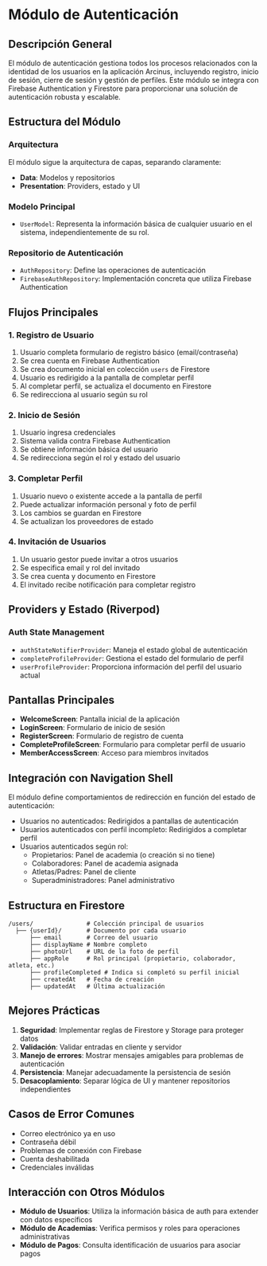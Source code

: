 # Módulo de Autenticación

## Descripción General
El módulo de autenticación gestiona todos los procesos relacionados con la identidad de los usuarios en la aplicación Arcinus, incluyendo registro, inicio de sesión, cierre de sesión y gestión de perfiles. Este módulo se integra con Firebase Authentication y Firestore para proporcionar una solución de autenticación robusta y escalable.

## Estructura del Módulo

### Arquitectura
El módulo sigue la arquitectura de capas, separando claramente:
- **Data**: Modelos y repositorios
- **Presentation**: Providers, estado y UI

### Modelo Principal
- `UserModel`: Representa la información básica de cualquier usuario en el sistema, independientemente de su rol.

### Repositorio de Autenticación
- `AuthRepository`: Define las operaciones de autenticación
- `FirebaseAuthRepository`: Implementación concreta que utiliza Firebase Authentication

## Flujos Principales

### 1. Registro de Usuario
1. Usuario completa formulario de registro básico (email/contraseña)
2. Se crea cuenta en Firebase Authentication
3. Se crea documento inicial en colección `users` de Firestore
4. Usuario es redirigido a la pantalla de completar perfil
5. Al completar perfil, se actualiza el documento en Firestore
6. Se redirecciona al usuario según su rol

### 2. Inicio de Sesión
1. Usuario ingresa credenciales
2. Sistema valida contra Firebase Authentication
3. Se obtiene información básica del usuario
4. Se redirecciona según el rol y estado del usuario

### 3. Completar Perfil
1. Usuario nuevo o existente accede a la pantalla de perfil
2. Puede actualizar información personal y foto de perfil
3. Los cambios se guardan en Firestore
4. Se actualizan los proveedores de estado

### 4. Invitación de Usuarios
1. Un usuario gestor puede invitar a otros usuarios
2. Se especifica email y rol del invitado
3. Se crea cuenta y documento en Firestore
4. El invitado recibe notificación para completar registro

## Providers y Estado (Riverpod)

### Auth State Management
- `authStateNotifierProvider`: Maneja el estado global de autenticación
- `completeProfileProvider`: Gestiona el estado del formulario de perfil
- `userProfileProvider`: Proporciona información del perfil del usuario actual

## Pantallas Principales

- **WelcomeScreen**: Pantalla inicial de la aplicación
- **LoginScreen**: Formulario de inicio de sesión
- **RegisterScreen**: Formulario de registro de cuenta
- **CompleteProfileScreen**: Formulario para completar perfil de usuario
- **MemberAccessScreen**: Acceso para miembros invitados

## Integración con Navigation Shell

El módulo define comportamientos de redirección en función del estado de autenticación:
- Usuarios no autenticados: Redirigidos a pantallas de autenticación
- Usuarios autenticados con perfil incompleto: Redirigidos a completar perfil
- Usuarios autenticados según rol:
  - Propietarios: Panel de academia (o creación si no tiene)
  - Colaboradores: Panel de academia asignada
  - Atletas/Padres: Panel de cliente
  - Superadministradores: Panel administrativo

## Estructura en Firestore

```
/users/               # Colección principal de usuarios
  ├── {userId}/       # Documento por cada usuario
      ├── email       # Correo del usuario
      ├── displayName # Nombre completo
      ├── photoUrl    # URL de la foto de perfil
      ├── appRole     # Rol principal (propietario, colaborador, atleta, etc.)
      ├── profileCompleted # Indica si completó su perfil inicial
      ├── createdAt   # Fecha de creación
      ├── updatedAt   # Última actualización
```

## Mejores Prácticas

1. **Seguridad**: Implementar reglas de Firestore y Storage para proteger datos
2. **Validación**: Validar entradas en cliente y servidor
3. **Manejo de errores**: Mostrar mensajes amigables para problemas de autenticación
4. **Persistencia**: Manejar adecuadamente la persistencia de sesión
5. **Desacoplamiento**: Separar lógica de UI y mantener repositorios independientes

## Casos de Error Comunes

- Correo electrónico ya en uso
- Contraseña débil
- Problemas de conexión con Firebase
- Cuenta deshabilitada
- Credenciales inválidas

## Interacción con Otros Módulos

- **Módulo de Usuarios**: Utiliza la información básica de auth para extender con datos específicos
- **Módulo de Academias**: Verifica permisos y roles para operaciones administrativas
- **Módulo de Pagos**: Consulta identificación de usuarios para asociar pagos 